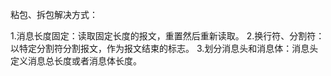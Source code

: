 粘包、拆包解决方式：

1.消息长度固定：读取固定长度的报文，重置然后重新读取。
2.换行符、分割符：以特定分割符分割报文，作为报文结束的标志。
3.划分消息头和消息体：消息头定义消息总长度或者消息体长度。
